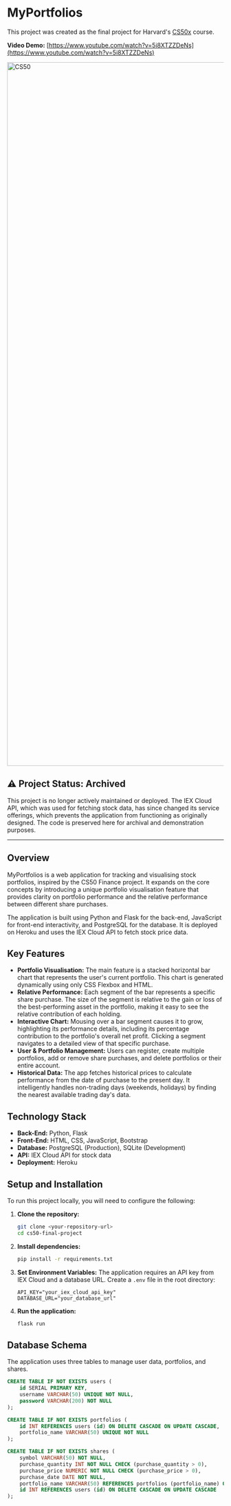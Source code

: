 # MyPortfolios

This project was created as the final project for Harvard's [CS50x](https://cs50.harvard.edu/x/) course.

**Video Demo:** [https://www.youtube.com/watch?v=5i8XTZZDeNs](https://www.youtube.com/watch?v=5i8XTZZDeNs)

<img width="2112" height="1632" alt="CS50" src="https://github.com/user-attachments/assets/3ee4cbe0-274c-4224-a7f2-40b22e449ede" />

## ⚠️ Project Status: Archived

This project is no longer actively maintained or deployed. The IEX Cloud API, which was used for fetching stock data, has since changed its service offerings, which prevents the application from functioning as originally designed. The code is preserved here for archival and demonstration purposes.

---

## Overview

MyPortfolios is a web application for tracking and visualising stock portfolios, inspired by the CS50 Finance project. It expands on the core concepts by introducing a unique portfolio visualisation feature that provides clarity on portfolio performance and the relative performance between different share purchases.

The application is built using Python and Flask for the back-end, JavaScript for front-end interactivity, and PostgreSQL for the database. It is deployed on Heroku and uses the IEX Cloud API to fetch stock price data.

## Key Features

*   **Portfolio Visualisation:** The main feature is a stacked horizontal bar chart that represents the user's current portfolio. This chart is generated dynamically using only CSS Flexbox and HTML.
*   **Relative Performance:** Each segment of the bar represents a specific share purchase. The size of the segment is relative to the gain or loss of the best-performing asset in the portfolio, making it easy to see the relative contribution of each holding.
*   **Interactive Chart:** Mousing over a bar segment causes it to grow, highlighting its performance details, including its percentage contribution to the portfolio's overall net profit. Clicking a segment navigates to a detailed view of that specific purchase.
*   **User & Portfolio Management:** Users can register, create multiple portfolios, add or remove share purchases, and delete portfolios or their entire account.
*   **Historical Data:** The app fetches historical prices to calculate performance from the date of purchase to the present day. It intelligently handles non-trading days (weekends, holidays) by finding the nearest available trading day's data.

## Technology Stack

*   **Back-End:** Python, Flask
*   **Front-End:** HTML, CSS, JavaScript, Bootstrap
*   **Database:** PostgreSQL (Production), SQLite (Development)
*   **API:** IEX Cloud API for stock data
*   **Deployment:** Heroku

## Setup and Installation

To run this project locally, you will need to configure the following:

1.  **Clone the repository:**
    ````bash
    git clone <your-repository-url>
    cd cs50-final-project
    ````
2.  **Install dependencies:**
    ````bash
    pip install -r requirements.txt
    ````
3.  **Set Environment Variables:** The application requires an API key from IEX Cloud and a database URL. Create a `.env` file in the root directory:
    ````
    API_KEY="your_iex_cloud_api_key"
    DATABASE_URL="your_database_url"
    ````
4.  **Run the application:**
    ````bash
    flask run
    ````

## Database Schema

The application uses three tables to manage user data, portfolios, and shares.

````sql
CREATE TABLE IF NOT EXISTS users (
    id SERIAL PRIMARY KEY,
    username VARCHAR(50) UNIQUE NOT NULL,
    password VARCHAR(200) NOT NULL
);

CREATE TABLE IF NOT EXISTS portfolios (
    id INT REFERENCES users (id) ON DELETE CASCADE ON UPDATE CASCADE,
    portfolio_name VARCHAR(50) UNIQUE NOT NULL
);

CREATE TABLE IF NOT EXISTS shares (
    symbol VARCHAR(50) NOT NULL,
    purchase_quantity INT NOT NULL CHECK (purchase_quantity > 0),
    purchase_price NUMERIC NOT NULL CHECK (purchase_price > 0),
    purchase_date DATE NOT NULL,
    portfolio_name VARCHAR(50) REFERENCES portfolios (portfolio_name) ON DELETE CASCADE ON UPDATE CASCADE,
    id INT REFERENCES users (id) ON DELETE CASCADE ON UPDATE CASCADE
);
